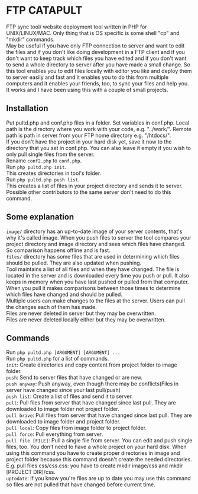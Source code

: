 # FTP CATAPULT

FTP sync tool/ website deployment tool written in PHP for UNIX/LINUX/MAC. Only thing that is OS specific is some shell "cp" and "mkdir" commands.<br>
May be useful if you have only FTP connection to server and want to edit the files and if you don't like doing development in a FTP client and if you don't want to keep track which files you have edited and if you don't want to send a whole directory to server after you have made a small change. So this tool enables you to edit files locally with editor you like and deploy them to server easily and fast and it enables you to do this from multiple computers and it enables your friends, too, to sync your files and help you.<br>
It works and I have been using this with a couple of small projects.

## Installation


Put pultd.php and conf.php files in a folder. Set variables in conf.php. Local path is the directory where you work with your code, e.g. "../work/". Remote path is path in server from your FTP home directory e.g. "/htdocs/".<br>
If you don't have the project in your hard disk yet, save it now to the directory that you set in conf.php. You can also leave it empty if you wish to only pull single files from the server.<br>
Rename `conf2.php` to `conf.php`.<br>
Run `php pultd.php init`.<br>
This creates directories in tool's folder.<br>
Run `php pultd.php push list`.<br>
This creates a list of files in your project directory and sends it to server. Possible other contributors to the same server don't need to do this command.<br>

## Some explanation

`image/` directory has an up-to-date image of your server contents, that's why it's called image. When you push files to server the tool compares your project directory and image directory and sees which files have changed. So comparison happens offline and is fast.<br>
`files/` directory has some files that are used in determining which files should be pulled. They are also updated when pushing.<br>
Tool maintains a list of all files and when they have changed. The file is located in the server and is downloaded every time you push or pull. It also keeps in memory when you have last pushed or pulled from that computer. When you pull it makes comparisons between those times to determine which files have changed and should be pulled.<br>
Multiple users can make changes to the files at the server. Users can pull the changes each of them has made.<br>
Files are never deleted in server but they may be overwritten.<br>
Files are never deleted locally either but they may be overwritten.<br>

## Commands

Run `php pultd.php [ARGUMENT] [ARGUMENT] ...`<br>
Run `php pultd.php` for a list of commands.<br>
`init`: Create directories and copy content from project folder to image folder.<br>
`push`: Send to server files that have changed or are new.<br>
`push anyway`: Push anyway, even though there may be conflicts(Files in server have changed since your last pull/push)<br>
`push list`: Create a list of files and send it to server.<br> 
`pull`: Pull files from server that have changed since last pull. They are downloaded to image folder not project folder.<br>
`pull brave`: Pull files from server that have changed since last pull. They are downloaded to image folder and project folder.<br>
`pull local`: Copy files from image folder to project folder.<br>
`pull force`: Pull everything from server.<br>
`pull file [FILE]`: Pull a single file from server. You can edit and push single files, too. You don't need to have a whole project on your hard disk. When using this command you have to create proper directories in image and project folder because this command doesn't create the needed directories. E.g. pull files css/css.css: you have to create mkdir image/css and mkdir [PROJECT DIR]/css.<br>
`uptodate`: If you know you're files are up to date you may use this command so files are not pulled that have changed before current time.<br>
